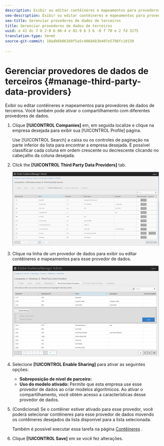 ```yaml
---
description: Exibir ou editar contêineres e mapeamentos para provedores de dados de terceiros. Você também pode ativar o compartilhamento com diferentes provedores de dados.
seo-description: Exibir ou editar contêineres e mapeamentos para provedores de dados de terceiros. Você também pode ativar o compartilhamento com diferentes provedores de dados.
seo-title: Gerenciar provedores de dados de terceiros
title: Gerenciar provedores de dados de terceiros
uuid: e 41 dc 7 b 2-8 b 06-4 e 81-9 b 3 b -0 f 70 e 2 fd 3275
translation-type: tm+mt
source-git-commit: 10adb6b06160f5a5c4068483b407e5798fc10150

---
```



# Gerenciar provedores de dados de terceiros {#manage-third-party-data-providers}

Exibir ou editar contêineres e mapeamentos para provedores de dados de terceiros. Você também pode ativar o compartilhamento com diferentes provedores de dados.

1. Clique **[!UICONTROL Companies]** em, em seguida localize e clique na empresa desejada para exibir sua [!UICONTROL Profile] página.

   Use [!UICONTROL Search] a caixa ou os controles de paginação na parte inferior da lista para encontrar a empresa desejada. É possível classificar cada coluna em ordem crescente ou decrescente clicando no cabeçalho da coluna desejada.
1. Click the **[!UICONTROL Third Party Data Providers]** tab.

   ![](assets/third_party_providers.png)

1. Clique na linha de um provedor de dados para exibir ou editar contêineres e mapeamentos para esse provedor de dados.

   ![Resultado da etapa](assets/third_party_providers_edit.png)

1. Selecione **[!UICONTROL Enable Sharing]** para ativar as seguintes opções:

   * **Sobreposição de nível de parceiro:**
   * **Uso do modelo ativado:** Permite que esta empresa use esse provedor de dados ao criar modelos algorítmicos.
   Ao ativar o compartilhamento, você obtém acesso a características desse provedor de dados.

1. (Condicional) Se o contêiner estiver ativado para esse provedor, você poderá selecionar contêineres para esse provedor de dados movendo os contêineres desejados da lista disponível para a lista selecionada.

   Também é possível executar essa tarefa na página [Contêineres](../companies/admin-manage-containers.md#task_61DB5CEECC5049DD8D059C642AC3F967) .
1. Clique **[!UICONTROL Save]** em se você fez alterações.